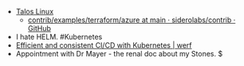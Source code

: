 - [Talos Linux](https://www.talos.dev/)
	- [contrib/examples/terraform/azure at main · siderolabs/contrib · GitHub](https://github.com/siderolabs/contrib/tree/main/examples/terraform/azure)
- I hate HELM. #Kubernetes
- [Efficient and consistent CI/CD with Kubernetes | werf](https://werf.io/)
- Appointment with Dr Mayer - the renal doc about my Stones. $
